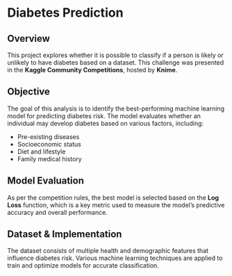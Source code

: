 # Diabetes Prediction  

## Overview  
This project explores whether it is possible to classify if a person is likely or unlikely to have diabetes based on a dataset. This challenge was presented in the **Kaggle Community Competitions**, hosted by **Knime**.

## Objective  
The goal of this analysis is to identify the best-performing machine learning model for predicting diabetes risk. The model evaluates whether an individual may develop diabetes based on various factors, including:  
- Pre-existing diseases  
- Socioeconomic status  
- Diet and lifestyle  
- Family medical history  

## Model Evaluation  
As per the competition rules, the best model is selected based on the **Log Loss** function, which is a key metric used to measure the model’s predictive accuracy and overall performance.  

## Dataset & Implementation  
The dataset consists of multiple health and demographic features that influence diabetes risk. Various machine learning techniques are applied to train and optimize models for accurate classification.  
